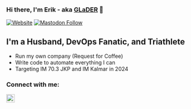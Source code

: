 ### Hi there, I'm Erik - aka [GLaDER][website] 👋

[![Website](https://img.shields.io/website?label=thorsell.io&style=for-the-badge&url=https%3A%2F%2Fthorsell.io)][website]
[![Mastodon Follow](https://img.shields.io/mastodon/follow/000870267?domain=https%3A%2F%2Fmastodon.social&logo=Mastodon&style=for-the-badge)][mastodon]

## I'm a Husband, DevOps Fanatic, and Triathlete

 - Run my own company (Request for Coffee)
 - Write code to automate everything I can
 - Targeting IM 70.3 JKP and IM Kalmar in 2024

### Connect with me:
[<img align="left" alt="codeSTACKr | LinkedIn" width="22px" src="https://www.freepnglogos.com/uploads/linkedin-social-media-logo-7.png" />][linkedin]

[website]: https://thorsell.io
[mastodon]: https://mastodon.social/@GLaDER
[linkedin]: https://linkedin.com/in/thorsellerik
[toyota]: https://toyota-forklifts.se/
